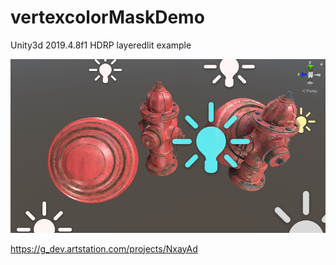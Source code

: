 # vertexcolorMaskDemo
Unity3d 2019.4.8f1 HDRP layeredlit example

![demoview](demoview.jpg)

https://g_dev.artstation.com/projects/NxayAd
